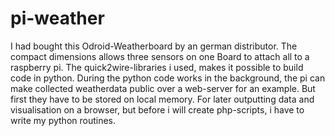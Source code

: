 # pi-weather
I had bought this Odroid-Weatherboard by an german distributor. The compact dimensions allows three sensors on one Board to attach all to a raspberry pi. The quick2wire-libraries i used, makes it possible to build code in python. During the python code works in the background, the pi can make collected weatherdata public over a web-server for an example. But first they have to be stored on local memory. For later outputting data and visualisation on a browser, but before i will create php-scripts, i have to write my python routines.
